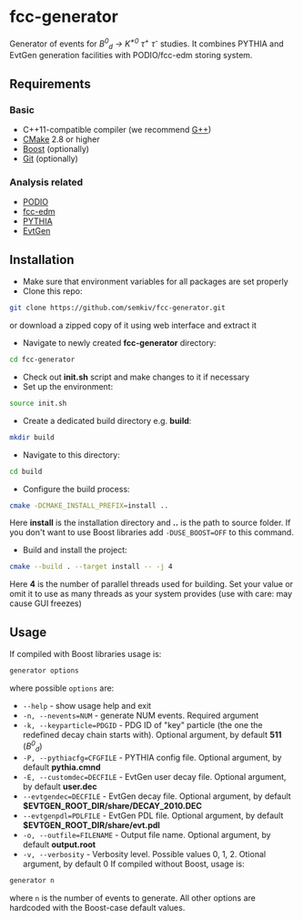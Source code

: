 # fcc-generator
Generator of events for _B<sup>0</sup><sub>d</sub> &rarr; K<sup>*0</sup> &tau;<sup>+</sup> &tau;<sup>-</sup>_ studies. It combines PYTHIA and EvtGen generation facilities with PODIO/fcc-edm storing system.
## Requirements
### Basic
+ C++11-compatible compiler (we recommend [G++](https://gcc.gnu.org/))
+ [CMake](https://cmake.org/) 2.8 or higher
+ [Boost](http://www.boost.org/) (optionally)
+ [Git](https://git-scm.com/) (optionally)

### Analysis related
+ [PODIO](https://github.com/HEP-FCC/podio)
+ [fcc-edm](https://github.com/cbernet/fcc-edm)
+ [PYTHIA](http://home.thep.lu.se/~torbjorn/Pythia.html)
+ [EvtGen](http://evtgen.warwick.ac.uk/)

## Installation
+ Make sure that environment variables for all packages are set properly
+ Clone this repo:
```bash
git clone https://github.com/semkiv/fcc-generator.git
```
or download a zipped copy of it using web interface and extract it
+ Navigate to newly created __fcc-generator__ directory:
```bash
cd fcc-generator
```
+ Check out __init.sh__ script and make changes to it if necessary
+ Set up the environment:
```bash
source init.sh
```
+ Create a dedicated build directory e.g. __build__:
```bash
mkdir build 
```
+ Navigate to this directory:
```bash
cd build
```
+ Configure the build process:
```bash
cmake -DCMAKE_INSTALL_PREFIX=install ..
```
Here __install__ is the installation directory and __..__ is the path to source folder. If you don't want to use Boost libraries add `-DUSE_BOOST=OFF` to this command.
+ Build and install the project:
```bash
cmake --build . --target install -- -j 4
```
Here __4__ is the number of parallel threads used for building. Set your value or omit it to use as many threads as your system provides (use with care: may cause GUI freezes)
## Usage
If compiled with Boost libraries usage is:
```bash
generator options
```
where possible `options` are:
+ `--help` - show usage help and exit
+ `-n, --nevents=NUM` - generate NUM events. Required argument
+ `-k, --keyparticle=PDGID` - PDG ID of \"key\" particle (the one the redefined decay chain starts with). Optional argument, by default __511__ (_B<sup>0</sup><sub>d</sub>_)
+ `-P, --pythiacfg=CFGFILE` - PYTHIA config file. Optional argument, by default __pythia.cmnd__
+ `-E, --customdec=DECFILE` - EvtGen user decay file. Optional argument, by default __user.dec__
+ `--evtgendec=DECFILE` - EvtGen decay file. Optional argument, by default __$EVTGEN_ROOT_DIR/share/DECAY_2010.DEC__
+ `--evtgenpdl=PDLFILE` - EvtGen PDL file. Optional argument, by default __$EVTGEN_ROOT_DIR/share/evt.pdl__
+ `-o, --outfile=FILENAME` - Output file name. Optional argument, by default __output.root__
+ `-v, --verbosity` - Verbosity level. Possible values 0, 1, 2. Otional argument, by default 0
If compiled without Boost, usage is:
```bash
generator n
```
where `n` is the number of events to generate. All other options are hardcoded with the Boost-case default values.
